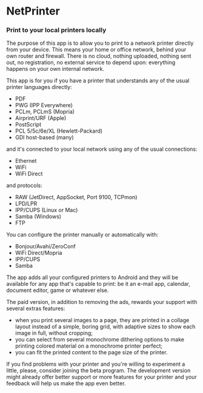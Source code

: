 # NetPrinter

### Print to your local printers locally

The purpose of this app is to allow you to print to a network printer directly from your device.
This means your home or office network, behind your own router and firewall. There is no cloud,
nothing uploaded, nothing sent out, no registration, no external service to depend upon: everything
happens on your own internal network.

This app is for you if you have a printer that understands any of the usual printer languages
directly:

- PDF
- PWG (IPP Everywhere)
- PCLm, PCLmS (Mopria)
- Airprint/URF (Apple)
- PostScript
- PCL 5/5c/6e/XL (Hewlett-Packard)
- GDI host-based (many)

and it's connected to your local network using any of the usual connections:

- Ethernet
- WiFi
- WiFi Direct

and protocols:

- RAW (JetDirect, AppSocket, Port 9100, TCPmon)
- LPD/LPR
- IPP/CUPS (Linux or Mac)
- Samba (Windows)
- FTP

You can configure the printer manually or automatically with:

- Bonjour/Avahi/ZeroConf
- WiFi Direct/Mopria
- IPP/CUPS
- Samba

The app adds all your configured printers to Android and they will be available for any app that's
capable to print: be it an e-mail app, calendar, document editor, game or whatever else.

The paid version, in addition to removing the ads, rewards your support with several extras features:

- when you print several images to a page, they are printed in a collage layout instead of a simple,
boring grid, with adaptive sizes to show each image in full, without cropping;
- you can select from several monochrome dithering options to make printing colored material
on a monochrome printer perfect;
- you can fit the printed content to the page size of the printer.

If you find problems with your printer and you're willing to experiment a little, please,
consider joining the beta program. The development version might already offer better support
or more features for your printer and your feedback will help us make the app even better.